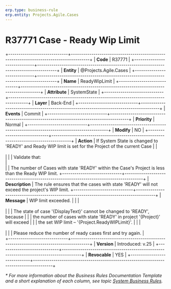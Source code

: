 ```yaml
---
erp.type: business-rule
erp.entity: Projects.Agile.Cases
---
```


# R37771 Case - Ready Wip Limit
+-----------------------------+---------------------------------------------------------------------------------------+
| **Code**                    | R37771                                                                                |
+-----------------------------+---------------------------------------------------------------------------------------+
| **Entity**                  | @Projects.Agile.Cases                                                                 |
+-----------------------------+---------------------------------------------------------------------------------------+
| **Name**                    | ReadyWipLimit                                                                         |
+-----------------------------+---------------------------------------------------------------------------------------+
| **Attribute**               | SystemState                                                                           |
+-----------------------------+---------------------------------------------------------------------------------------+
| **Layer**                   | Back-End                                                                              |
+-----------------------------+---------------------------------------------------------------------------------------+
| **Events**                  | Commit                                                                                |
+-----------------------------+---------------------------------------------------------------------------------------+
| **Priority**                | Normal                                                                                |
+-----------------------------+---------------------------------------------------------------------------------------+
| **Modify**                  | NO                                                                                    |
+-----------------------------+---------------------------------------------------------------------------------------+
| **Action**                  | If System State is changed to 'READY' and Ready WIP limit is set for the Project of the current Case
|                             | <br></br>                                                                             |
|                             | Validate that:<br>                                                                    |   
|                             | The number of Cases with state 'READY' within the Case's Project is less than the Ready WIP limit.
+-----------------------------+---------------------------------------------------------------------------------------+
| **Description**             | The rule ensures that the cases with state 'READY' will not exceed the project's WIP limit. 
+-----------------------------+---------------------------------------------------------------------------------------+
| **Message**                 | WIP limit exceeded.                                                                   |
|                             | <br></br>                                                                             |
|                             | The state of case '{DisplayText}' cannot be changed to 'READY', because               |
|                             | the number of cases with state 'READY' in project '{Project}' will exceed             |
|                             | the set WIP limit – '{Project.ReadyWIPLimit}'.                                        |
|                             | <br></br>                                                                             |
|                             | Please reduce the number of ready cases first and try again.                          |                        
+-----------------------------+---------------------------------------------------------------------------------------+
| **Version**                 | Introduced: v.25                                                                      |
+-----------------------------+---------------------------------------------------------------------------------------+
| **Revocable**               | YES                                                                                   |
+-----------------------------+---------------------------------------------------------------------------------------+

*\* For more information about the Business Rules Documentation Template and a short explanation of each column, see
topic [System Business Rules](../templates/template-description-system-business-rules.md).*
